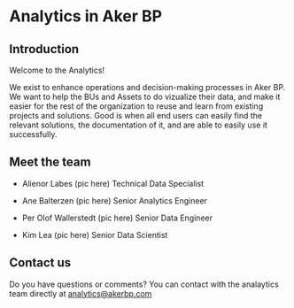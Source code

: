 # Analytics in Aker BP

## Introduction
Welcome to the Analytics!

We exist to enhance operations and decision-making processes in Aker BP. We want to help the BUs and Assets to do vizualize their data, and make it easier for the rest of the organization to reuse and learn from existing projects and solutions. Good is when all end users can easily find the relevant solutions, the documentation of it, and are able to easily use it successfully. 


## Meet the team

- Alienor Labes (pic here)
Technical Data Specialist 

- Ane Balterzen (pic here)
Senior Analytics Engineer


- Per Olof Wallerstedt (pic here)
Senior Data Engineer

- Kim Lea (pic here)
Senior Data Scientist


## Contact us

Do you have questions or comments? You can contact with the analaytics team directly at analytics@akerbp.com

